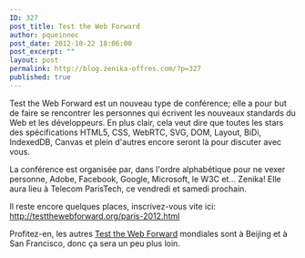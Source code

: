 ```yaml
---
ID: 327
post_title: Test the Web Forward
author: pqueinnec
post_date: 2012-10-22 18:06:00
post_excerpt: ""
layout: post
permalink: http://blog.zenika-offres.com/?p=327
published: true
---
```

<p>Test the Web Forward est un nouveau type de conférence; elle a pour but de faire se rencontrer les personnes qui écrivent les nouveaux standards du Web et les développeurs. En plus clair, cela veut dire que toutes les stars des spécifications HTML5, CSS, WebRTC, SVG, DOM, Layout, BiDi, IndexedDB, Canvas et plein d'autres encore seront là pour discuter avec vous.</p> <p>La conférence est organisée par, dans l'ordre alphabétique pour ne vexer personne, Adobe, Facebook, Google, Microsoft, le W3C et… Zenika! Elle aura lieu à Telecom ParisTech, ce vendredi et samedi prochain.</p> <p>Il reste encore quelques places, inscrivez-vous vite ici: <a href="http://testthewebforward.org/paris-2012.html">http://testthewebforward.org/paris-2012.html</a></p> <p>Profitez-en, les autres <a href="http://testthewebforward.org/">Test the Web Forward</a> mondiales sont à Beijing et à San Francisco, donc ça sera un peu plus loin.</p>